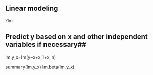 ## Linear modeling ##

?lm

## Predict y based on x and other independent variables if necessary##

lm.y_x=lm(y~x+x_1+x_n)

summary(lm.y_x)
lm.beta(lm.y_x)
